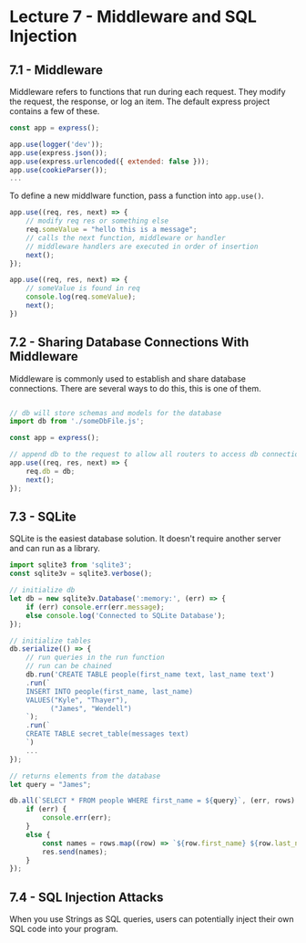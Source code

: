# Lecture 7 - Middleware and SQL Injection
## 7.1 - Middleware
Middleware refers to functions that run during each request. They modify the request, the response, or log an item. The default express project contains a few of these.

```js
const app = express();

app.use(logger('dev'));
app.use(express.json());
app.use(express.urlencoded({ extended: false }));
app.use(cookieParser());
...
```
To define a new middlware function, pass a function into `app.use()`.

```js
app.use((req, res, next) => {
    // modify req res or something else
    req.someValue = "hello this is a message";
    // calls the next function, middleware or handler
    // middleware handlers are executed in order of insertion
    next();
});

app.use((req, res, next) => {
    // someValue is found in req
    console.log(req.someValue);
    next();
})
```

## 7.2 - Sharing Database Connections With Middleware
Middleware is commonly used to establish and share database connections. There are several ways to do this, this is one of them.

```js

// db will store schemas and models for the database
import db from './someDbFile.js';

const app = express();

// append db to the request to allow all routers to access db connection
app.use((req, res, next) => {
    req.db = db;
    next();
});
```

## 7.3 - SQLite
SQLite is the easiest database solution. It doesn't require another server and can run as a library.

```js
import sqlite3 from 'sqlite3';
const sqlite3v = sqlite3.verbose();

// initialize db
let db = new sqlite3v.Database(':memory:', (err) => {
    if (err) console.err(err.message);
    else console.log('Connected to SQLite Database');
});

// initialize tables
db.serialize(() => {
    // run queries in the run function
    // run can be chained
    db.run('CREATE TABLE people(first_name text, last_name text')
    .run(`
    INSERT INTO people(first_name, last_name) 
    VALUES("Kyle", "Thayer"),
          ("James", "Wendell")
    `);
    .run(`
    CREATE TABLE secret_table(messages text)
    `)
    ...
});

// returns elements from the database
let query = "James";

db.all(`SELECT * FROM people WHERE first_name = ${query}`, (err, rows) => {
    if (err) {
        console.err(err);
    }
    else {
        const names = rows.map((row) => `${row.first_name} ${row.last_name}`);
        res.send(names);
    }
});
```

## 7.4 - SQL Injection Attacks
When you use Strings as SQL queries, users can potentially inject their own SQL code into your program.

